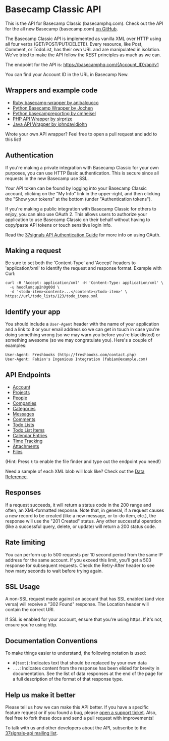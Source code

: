 Basecamp Classic API
====================

This is the API for Basecamp Classic (basecamphq.com). Check out the API for the all new Basecamp (basecamp.com) [on GitHub](https://github.com/37signals/bcx-api).

The Basecamp Classic API is implemented as vanilla XML over HTTP using all four verbs (GET/POST/PUT/DELETE). Every resource, like Post, Comment, or TodoList, has their own URL and are manipulated in isolation. We've tried to make the API follow the REST principles as much as we can.

The endpoint for the API is:
https://basecamphq.com/{Account_ID}/api/v1

You can find your Account ID in the URL in Basecamp New.


Wrappers and example code
-------------------------

* [Ruby basecamp-wrapper by anibalcucco](https://github.com/anibalcucco/basecamp-wrapper)
* [Python Basecamp Wrapper by Jochen](http://homework.nwsnet.de/products/3cd4_basecamp-wrappera)
* [Python basecampreporting by cmheisel](http://github.com/cmheisel/basecampreporting/)
* [PHP API Wrapper by sirprize](http://github.com/sirprize/basecamp)
* [Java API Wrapper by johndavidjohn](https://github.com/jondavidjohn/java-basecamp-api-wrapper)

Wrote your own API wrapper? Feel free to open a pull request and add to this list!


Authentication
--------------

If you're making a private integration with Basecamp Classic for your own purposes, you can use HTTP Basic authentication. This is secure since all requests in the new Basecamp use SSL.

Your API token can be found by logging into your Basecamp Classic account, clicking on the "My Info" link in the upper-right, and then clicking the "Show your tokens" at the bottom (under "Authentication tokens").

If you're making a public integration with Basecamp Classic for others to enjoy, you can also use OAuth 2. This allows users to authorize your application to use Basecamp Classic on their behalf without having to copy/paste API tokens or touch sensitive login info.

Read the [37signals API Authentication Guide](https://github.com/37signals/api/tree/master/sections/authentication.md) for more info on using OAuth.



Making a request
---------------

Be sure to set both the 'Content-Type' and 'Accept' headers to 'application/xml' to identify the request and response format. Example with Curl:

    curl -H 'Accept: application/xml' -H 'Content-Type: application/xml' \
      -u hoodlum:up2n0g00d \
      -d '<todo-item><content>...</content></todo-item>' \
    https://url/todo_lists/123/todo_items.xml


Identify your app
-----------------

You should include a `User-Agent` header with the name of your application and a link to it or your email address so we can get in touch in case you're doing something wrong (so we may warn you before you're blacklisted) or something awesome (so we may congratulate you). Here's a couple of examples:

    User-Agent: Freshbooks (http://freshbooks.com/contact.php)
    User-Agent: Fabian's Ingenious Integration (fabian@example.com) 


API Endpoints
-------------

* [Account](https://github.com/37signals/basecamp-classic-api/blob/master/sections/account.md)
* [Projects](https://github.com/37signals/basecamp-classic-api/blob/master/sections/projects.md)
* [People](https://github.com/37signals/basecamp-classic-api/blob/master/sections/people.md)
* [Companies](https://github.com/37signals/basecamp-classic-api/blob/master/sections/companies.md)
* [Categories](https://github.com/37signals/basecamp-classic-api/blob/master/sections/categories.md)
* [Messages](https://github.com/37signals/basecamp-classic-api/blob/master/sections/messages.md)
* [Comments](https://github.com/37signals/basecamp-classic-api/blob/master/sections/comments.md)
* [Todo Lists](https://github.com/37signals/basecamp-classic-api/blob/master/sections/todo_lists.md)
* [Todo List Items](https://github.com/37signals/basecamp-classic-api/blob/master/sections/todo_list_items.md)
* [Calendar Entries](https://github.com/37signals/basecamp-classic-api/blob/master/sections/calendar_entries.md)
* [Time Tracking](https://github.com/37signals/basecamp-classic-api/blob/master/sections/time_tracking.md)
* [Attachments](https://github.com/37signals/basecamp-classic-api/blob/master/sections/attachments.md)
* [Files](https://github.com/37signals/basecamp-classic-api/blob/master/sections/files.md)

(Hint: Press `t` to enable the file finder and type out the endpoint you need!)

Need a sample of each XML blob will look like? Check out the [Data Reference](https://github.com/37signals/basecamp-classic-api/blob/master/sections/data_reference.md).


Responses
---------

If a request succeeds, it will return a status code in the 200 range and often, an XML-formatted response. Note that, in general, if a request causes a new record to be created (like a new message, or to-do item, etc.), the response will use the "201 Created" status. Any other successful operation (like a successful query, delete, or update) will return a 200 status code.


Rate limiting
-------------
You can perform up to 500 requests per 10 second period from the same IP address for the same account. If you exceed this limit, you'll get a 503 response for subsequent requests. Check the Retry-After header to see how many seconds to wait before trying again.


SSL Usage
---------

A non-SSL request made against an account that has SSL enabled (and vice versa) will receive a "302 Found" response. The Location header will contain the correct URI.

If SSL is enabled for your account, ensure that you're using https. If it's not, ensure you're using http.


Documentation Conventions
-------------------------

To make things easier to understand, the following notation is used:

* `#{text}`: Indicates text that should be replaced by your own data
* `...`: Indicates content from the response has been elided for brevity in documentation. See the list of data responses at the end of the page for a full description of the format of that response type.


Help us make it better
----------------------

Please tell us how we can make this API better. If you have a specific feature request or if you found a bug, please [open a support ticket](http://help.37signals.com/tickets/new). Also, feel free to fork these docs and send a pull request with improvements!

To talk with us and other developers about the API, subscribe to the [37signals-api mailing list](http://groups.google.com/group/37signals-api).
